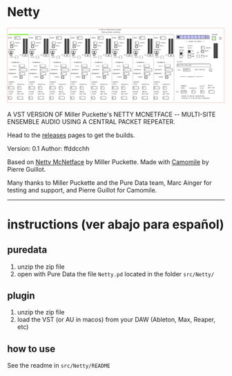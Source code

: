 # Netty

![Netty](Netty.png)

A VST VERSION OF Miller Puckette's NETTY MCNETFACE -- MULTI-SITE ENSEMBLE AUDIO USING A CENTRAL PACKET REPEATER. 

Head to the [releases](https://github.com/fdch/Netty/releases) pages to get the builds.

Version: 0.1
Author: ffddcchh

Based on [Netty McNetface](http://msp.ucsd.edu/tools/quacktrip/) by Miller Puckette. Made with [Camomile](https://github.com/pierreguillot/Camomile) by Pierre Guillot.

Many thanks to Miller Puckette and the Pure Data team, 
Marc Ainger for testing and support, 
and Pierre Guillot for Camomile.

---

# instructions (ver abajo para español)

## puredata

1. unzip the zip file
2. open with Pure Data the file `Netty.pd` located in the folder `src/Netty/`

## plugin

1. unzip the zip file
2. load the VST (or AU in macos) from your DAW (Ableton, Max, Reaper, etc)

## how to use

See the readme in `src/Netty/README`